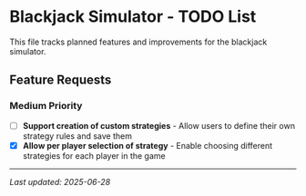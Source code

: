 # Blackjack Simulator - TODO List

This file tracks planned features and improvements for the blackjack simulator.

## Feature Requests

### Medium Priority

- [ ] **Support creation of custom strategies** - Allow users to define their own strategy rules and save them
- [x] **Allow per player selection of strategy** - Enable choosing different strategies for each player in the game

---
*Last updated: 2025-06-28*